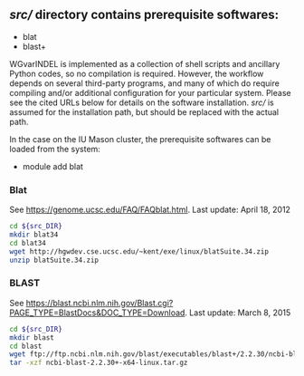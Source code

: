 ## *src/* directory contains prerequisite softwares:
- blat
- blast+

WGvarINDEL is implemented as a collection of shell scripts and ancillary Python codes, so no compilation is required. However, the workflow depends on several third-party programs, and many of which do require compiling and/or additional configuration for your particular system. Please see the cited URLs below for details on the software installation. *src/* is assumed for the installation path, but should be replaced with the actual path.

In the case on the IU Mason cluster, the prerequisite softwares can be loaded from the system:
- module add blat

### Blat
See https://genome.ucsc.edu/FAQ/FAQblat.html.
Last update: April 18, 2012
```bash
cd ${src_DIR}
mkdir blat34
cd blat34
wget http://hgwdev.cse.ucsc.edu/~kent/exe/linux/blatSuite.34.zip
unzip blatSuite.34.zip
```

### BLAST
See https://blast.ncbi.nlm.nih.gov/Blast.cgi?PAGE_TYPE=BlastDocs&DOC_TYPE=Download.
Last update:    March 8, 2015
```bash
cd ${src_DIR}
mkdir blast
cd blast
wget ftp://ftp.ncbi.nlm.nih.gov/blast/executables/blast+/2.2.30/ncbi-blast-2.2.30+-x64-linux.tar.gz
tar -xzf ncbi-blast-2.2.30+-x64-linux.tar.gz
```
